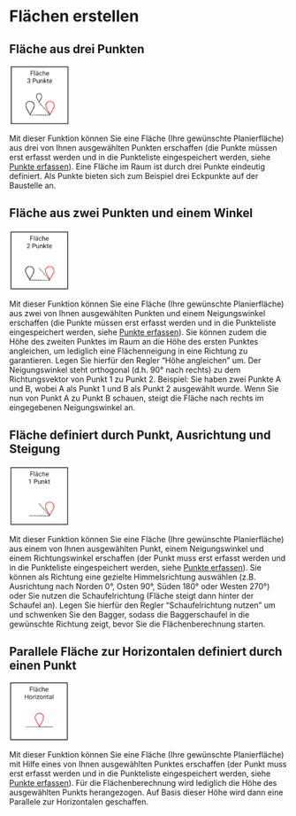 # Flächen erstellen

## Fläche aus drei Punkten
![Dreipunktfläche](3pt_plane.png)

Mit dieser Funktion können Sie eine Fläche (Ihre gewünschte Planierfläche) aus drei von Ihnen ausgewählten Punkten erschaffen (die Punkte müssen erst erfasst werden und in die Punkteliste eingespeichert werden, siehe [Punkte erfassen](https://docs.excav.de/app/funktionen/punkte/)). Eine Fläche im Raum ist durch drei Punkte eindeutig definiert. Als Punkte bieten sich zum Beispiel drei Eckpunkte auf der Baustelle an. 


## Fläche aus zwei Punkten und einem Winkel
![Zweipunktfläche](2pt_plane.png)

Mit dieser Funktion können Sie eine Fläche (Ihre gewünschte Planierfläche) aus zwei von Ihnen ausgewählten Punkten und einem Neigungswinkel erschaffen (die Punkte müssen erst erfasst werden und in die Punkteliste eingespeichert werden, siehe [Punkte erfassen](https://docs.excav.de/app/funktionen/punkte/)). Sie können zudem die Höhe des zweiten Punktes im Raum an die Höhe des ersten Punktes angleichen, um lediglich eine Flächenneigung in eine Richtung zu garantieren. Legen Sie hierfür den Regler “Höhe angleichen” um. Der Neigungswinkel steht orthogonal (d.h. 90° nach rechts) zu dem Richtungsvektor von Punkt 1 zu Punkt 2. Beispiel: Sie haben zwei Punkte A und B, wobei A als Punkt 1 und B als Punkt 2 ausgewählt wurde. Wenn Sie nun von Punkt A zu Punkt B schauen, steigt die Fläche nach rechts im eingegebenen Neigungswinkel an. 

## Fläche definiert durch Punkt, Ausrichtung und Steigung
![Einpunktfläche](1pt_plane.png)

Mit dieser Funktion können Sie eine Fläche (Ihre gewünschte Planierfläche) aus einem von Ihnen ausgewählten Punkt, einem Neigungswinkel und einem Richtungswinkel erschaffen (der Punkt muss erst erfasst werden und in die Punkteliste eingespeichert werden, siehe [Punkte erfassen](https://docs.excav.de/app/funktionen/punkte/)). Sie können als Richtung eine gezielte Himmelsrichtung auswählen (z.B. Ausrichtung nach Norden 0°, Osten 90°, Süden 180° oder Westen 270°) oder Sie nutzen die Schaufelrichtung (Fläche steigt dann hinter der Schaufel an). Legen Sie hierfür den Regler “Schaufelrichtung nutzen” um und  schwenken Sie den Bagger, sodass die Baggerschaufel in die gewünschte Richtung zeigt, bevor Sie die Flächenberechnung starten.

## Parallele Fläche zur Horizontalen definiert durch einen Punkt
![Horizontale Fläche](0pt_plane.png)

Mit dieser Funktion können Sie eine Fläche (Ihre gewünschte Planierfläche) mit Hilfe eines von Ihnen ausgewählten Punktes erschaffen (der Punkt muss erst erfasst werden und in die Punkteliste eingespeichert werden, siehe [Punkte erfassen](https://docs.excav.de/app/funktionen/punkte/)). Für die Flächenberechnung wird lediglich die Höhe des ausgewählten Punkts herangezogen. Auf Basis dieser Höhe wird dann eine Parallele zur Horizontalen geschaffen.
